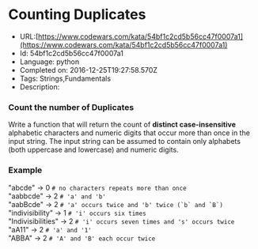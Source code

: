 # Counting Duplicates

 - URL:[https://www.codewars.com/kata/54bf1c2cd5b56cc47f0007a1](https://www.codewars.com/kata/54bf1c2cd5b56cc47f0007a1)
 - Id: 54bf1c2cd5b56cc47f0007a1
 - Language: python
 - Completed on: 2016-12-25T19:27:58.570Z
 - Tags: Strings,Fundamentals
 - Description:
### Count the number of Duplicates

Write a function that will return the count of **distinct case-insensitive** alphabetic characters and numeric digits that occur more than 
once in the input string. 
The input string can be assumed to contain only alphabets (both uppercase and lowercase) and numeric digits.


### Example
"abcde" -> 0             `# no characters repeats more than once`  
"aabbcde" -> 2           `# 'a' and 'b'`  
"aabBcde" -> 2           ``# 'a' occurs twice and 'b' twice (`b` and `B`)``  
"indivisibility" -> 1    `# 'i' occurs six times`  
"Indivisibilities" -> 2  `# 'i' occurs seven times and 's' occurs twice`  
"aA11" -> 2              `# 'a' and '1'`  
"ABBA" -> 2              `# 'A' and 'B' each occur twice`

